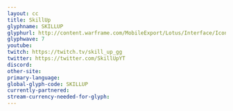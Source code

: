 ```yaml
---
layout: cc
title: SkillUp
glyphname: SKILLUP
glyphurl: http://content.warframe.com/MobileExport/Lotus/Interface/Icons/Player/ContentCreators/SkillUp.png
glyphwave: 7
youtube: 
twitch: https://twitch.tv/skill_up_gg
twitter: https://twitter.com/SkillUpYT
discord: 
other-site: 
primary-language: 
global-glyph-code: SKILLUP
currently-partnered: 
stream-currency-needed-for-glyph: 
---
```


